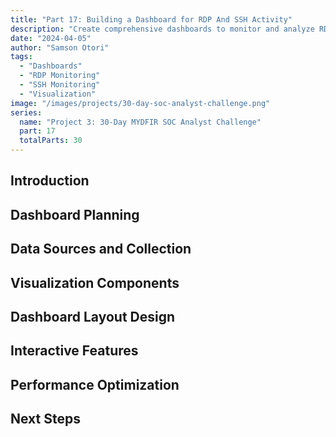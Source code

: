 ```yaml
---
title: "Part 17: Building a Dashboard for RDP And SSH Activity"
description: "Create comprehensive dashboards to monitor and analyze RDP and SSH activities across your infrastructure using the ELK Stack."
date: "2024-04-05"
author: "Samson Otori"
tags:
  - "Dashboards"
  - "RDP Monitoring"
  - "SSH Monitoring"
  - "Visualization"
image: "/images/projects/30-day-soc-analyst-challenge.png"
series:
  name: "Project 3: 30-Day MYDFIR SOC Analyst Challenge"
  part: 17
  totalParts: 30
---
```


## Introduction

## Dashboard Planning

## Data Sources and Collection

## Visualization Components

## Dashboard Layout Design

## Interactive Features

## Performance Optimization

## Next Steps 